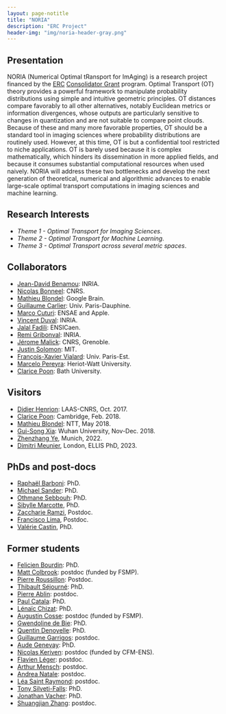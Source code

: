 ```yaml
---
layout: page-notitle
title: "NORIA"
description: "ERC Project"
header-img: "img/noria-header-gray.png"
---
```



Presentation
-------------------
NORIA (Numerical Optimal tRansport for ImAging) is a research project financed by the [ERC](http://erc.europa.eu/) [Consolidator Grant](https://erc.europa.eu/funding-and-grants/funding-schemes/consolidator-grants) program. Optimal Transport (OT) theory provides a powerful framework to manipulate probability distributions using simple and intuitive geometric principles. OT distances compare favorably to all other alternatives, notably Euclidean metrics or information divergences, whose outputs are particularly sensitive to changes in quantization and are not suitable to compare point clouds. Because of these and many more favorable properties, OT should be a standard tool in imaging sciences where probability distributions are routinely used. However, at this time, OT is but a confidential tool restricted to niche applications. OT is barely used because it is complex mathematically, which hinders its dissemination in more applied fields, and because it consumes substantial computational resources when used naively. NORIA will address these two bottlenecks and develop the next generation of theoretical, numerical and algorithmic advances to enable large-scale optimal transport computations in imaging sciences and machine learning.


Research Interests
-------------------

* _Theme 1 - Optimal Transport for Imaging Sciences_.
* _Theme 2 - Optimal Transport for Machine Learning_.
* _Theme 3 - Optimal Transport across several metric spaces_.


Collaborators
-------------------

* [Jean-David Benamou](https://who.rocq.inria.fr/Jean-David.Benamou/): INRIA.
* [Nicolas Bonneel](http://liris.cnrs.fr/~nbonneel/): CNRS.
* [Mathieu Blondel](http://mblondel.org/): Google Brain.
* [Guillaume Carlier](https://www.ceremade.dauphine.fr/~carlier/): Univ. Paris-Dauphine.
* [Marco Cuturi](http://www.marcocuturi.net): ENSAE and Apple.
* [Vincent Duval](https://who.rocq.inria.fr/Vincent.Duval/index.html): INRIA.
* [Jalal Fadili](http://www.greyc.ensicaen.fr/~jfadili/): ENSICaen.
* [Remi Gribonval](https://people.irisa.fr/Remi.Gribonval/): INRIA.
* [Jérome Malick](https://ljk.imag.fr/membres/Jerome.Malick/): CNRS, Grenoble.
* [Justin Solomon](http://people.csail.mit.edu/jsolomon/): MIT.
* [François-Xavier Vialard](https://www.ceremade.dauphine.fr/~vialard/): Univ. Paris-Est.
* [Marcelo Pereyra](https://www.macs.hw.ac.uk/~mp71/about.html): Heriot-Watt University.
* [Clarice Poon](https://cmhsp2.github.io/): Bath University.

Visitors
-------------------

* [Didier Henrion](https://homepages.laas.fr/henrion/): LAAS-CNRS, Oct. 2017.
* [Clarice Poon](https://cmhsp2.github.io/): Cambridge, Feb. 2018.
* [Mathieu Blondel](http://mblondel.org/):  NTT, May 2018.
* [Gui-Song Xia](http://captain.whu.edu.cn/xia_En.html): Wuhan University, Nov-Dec. 2018.
* [Zhenzhang Ye](https://vision.in.tum.de/members/yez), Munich, 2022.
* [Dimitri Meunier](https://dimitri-meunier.github.io/), London, ELLIS PhD, 2023.

PhDs and post-docs
-------------------

* [Raphaël Barboni](https://scholar.google.com/citations?user=tEu2ONgAAAAJ&hl=en): PhD.
* [Michael Sander](https://michaelsdr.github.io/): PhD.
* [Othmane Sebbouh](https://othmanesebbouh.github.io/): PhD.
* [Sibylle Marcotte](https://www.math.ens.psl.eu/instructor/sibylle-marcotte/), PhD.
* [Zaccharie Ramzi](https://zaccharieramzi.fr/), Postdoc.
* [Francisco Lima](https://www.it.pt/Members/Index/35492), Postdoc.
* [Valérie Castin](), PhD.


Former students
-------------------

* [Felicien Bourdin](http://www.math.ens.fr/fiche-membre/fiche-membre.php?id_membre=447): PhD.
* [Matt Colbrook](http://www.damtp.cam.ac.uk/user/mjc249/home.html): postdoc (funded by FSMP).
* [Pierre Roussillon](https://proussillon.gitlab.io/): Postdoc.
* [Thibault Séjourné](https://thibsej.github.io/): PhD.
* [Pierre Ablin](https://pierreablin.com/): postdoc.
* [Paul Catala](https://www.math.ens.fr/fiche-membre/fiche-membre.php?id_membre=361): PhD.
* [Lénaïc Chizat](http://lchizat.github.io/): PhD.
* [Augustin Cosse](http://www.augustincosse.com/): postdoc (funded by FSMP).
* [Gwendoline de Bie](https://www.linkedin.com/in/gwendoline-de-bie-696348bb?ppe=1): PhD.
* [Quentin Denoyelle](https://www.ceremade.dauphine.fr/~denoyelle/): PhD.
* [Guillaume Garrigos](http://www.guillaume-garrigos.com/): postdoc.
* [Aude Genevay](https://www.ceremade.dauphine.fr/~genevay/): PhD.
* [Nicolas Keriven](http://people.irisa.fr/Nicolas.Keriven/): postdoc (funded by CFM-ENS).
* [Flavien Léger](https://flavienleger.github.io/): postdoc.
* [Arthur Mensch](https://www.amensch.fr/): postdoc.
* [Andrea Natale](https://team.inria.fr/mokaplan/publications/): postdoc.
* [Léa Saint Raymond](http://www.ihmc.ens.fr/SAINT-RAYMOND-Lea-3638.html): postdoc.
* [Tony Silveti-Falls](https://archive-www.greyc.fr/index.html): PhD.
* [Jonathan Vacher](https://www.ceremade.dauphine.fr/~vacher/): PhD.
* [Shuangjian Zhang](http://zhang.kelvin.shuangjian.info/): postdoc.
